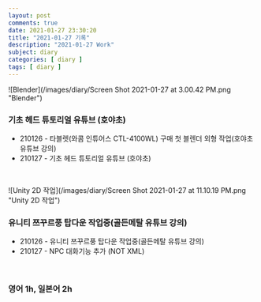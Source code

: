 ```yaml
---
layout: post
comments: true
date: 2021-01-27 23:30:20
title: "2021-01-27 기록"
description: "2021-01-27 Work"
subject: diary
categories: [ diary ]
tags: [ diary ]
---
```


![Blender](/images/diary/Screen Shot 2021-01-27 at 3.00.42 PM.png "Blender")

### 기초 헤드 튜토리얼 유튜브 (호야초)

- 210126 - 타블렛(와콤 인튜어스 CTL-4100WL) 구매 첫 블렌더 외형 작업(호야초 유튜브 강의)
- 210127 - 기초 헤드 튜토리얼 유튜브 (호야초)

<br>

![Unity 2D 작업](/images/diary/Screen Shot 2021-01-27 at 11.10.19 PM.png "Unity 2D 작업")

### 유니티 쯔꾸르풍 탑다운 작업중(골든메탈 유튜브 강의)

- 210126 - 유니티 쯔꾸르풍 탑다운 작업중(골든메탈 유튜브 강의) 
- 210127 - NPC 대화기능 추가 (NOT XML)

<br>

### 영어 1h, 일본어 2h